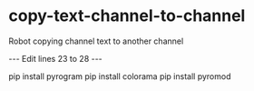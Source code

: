 # copy-text-channel-to-channel
Robot copying channel text to another channel 


---  Edit lines 23 to 28  ---

pip install pyrogram
pip install colorama
pip install pyromod
